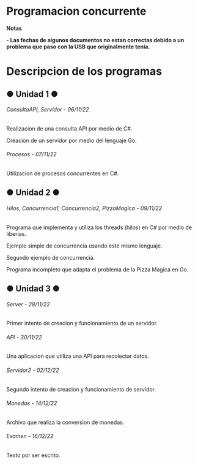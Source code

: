 # Programacion concurrente

<!----Notas---->
**Notas**

**- Las fechas de algunos documentos no estan correctas debido a un problema que paso con la USB que originalmente tenia.**
<!----Separador de las notas---->

<!----Directorio con descripcion de los programas---->
# Descripcion de los programas
## ● Unidad 1 ●
###### ConsultaAPI, Servidor - 06/11/22
Realizacion de una consulta API por medio de C#.

<!----Separador---->

Creacion de un servidor por medio del lenguaje Go.

<!----Separador---->

###### Procesos - 07/11/22
Utilizacion de procesos concurrentes en C#.

<!----Separador---->

## ● Unidad 2 ●
###### Hilos, Concurrencia1, Concurrencia2, PizzaMagica - 09/11/22
Programa que implementa y utiliza los threads (hilos) en C# por medio de liberias.

<!----Separador---->

Ejemplo simple de concurrencia usando este mismo lenguaje.

<!----Separador---->

Segundo ejemplo de concurrencia.

<!----Separador---->

Programa incompleto que adapta el problema de la Pizza Magica en Go.

<!----Separador---->

## ● Unidad 3 ●
###### Server - 28/11/22
Primer intento de creacion y funcionamiento de un servidor.

<!----Separador---->

###### API - 30/11/22
Una aplicacion que utiliza una API para recolectar datos.

<!----Separador---->

###### Servidor2 - 02/12/22
Segundo intento de creacion y funcionamiento de servidor.

<!----Separador---->

###### Monedas - 14/12/22
Archivo que realiza la conversion de monedas.

<!----Separador---->

###### Examen - 16/12/22
Texto por ser escrito.

<!----Separador del directorio con descripcion de los programas---->